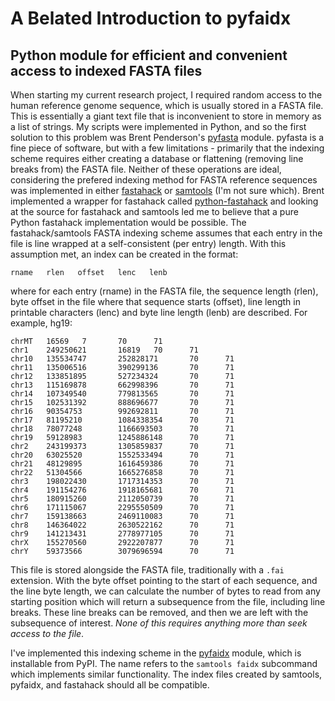 # A Belated Introduction to pyfaidx
## Python module for efficient and convenient access to indexed FASTA files

When starting my current research project, I required random access to the human 
reference genome sequence, which is usually stored in a FASTA file. This is essentially 
a giant text file that is inconvenient to store in memory as a list of strings. My scripts 
were implemented in Python, and so the first solution to this problem was Brent Penderson's 
[pyfasta](https://github.com/brentp/pyfasta) module. pyfasta is a fine piece of software, 
but with a few limitations - primarily that the indexing scheme requires either creating a database 
or flattening (removing line breaks from) the FASTA file. Neither of these operations are ideal, 
considering the prefered indexing method for FASTA reference sequences was implemented in either 
[fastahack](https://github.com/ekg/fastahack) or [samtools](http://samtools.github.io) (I'm not sure which). 
Brent implemented a wrapper for fastahack called [python-fastahack](https://github.com/brentp/fastahack-python) 
and looking at the source for fastahack and samtools led me to believe that a pure Python 
fastahack implementation would be possible. 
The fastahack/samtools FASTA indexing scheme assumes that each entry in the file is line wrapped at a 
self-consistent (per entry) length. With this assumption met, an index can be created in the format:

```text
rname   rlen   offset   lenc   lenb
```

where for each entry (rname) in the FASTA file, the sequence length (rlen), byte offset in the file 
where that sequence starts (offset), line length in printable characters (lenc) and byte line 
length (lenb) are described. For example, hg19:

```text
chrMT   16569   7       70      71
chr1    249250621       16819   70      71
chr10   135534747       252828171       70      71
chr11   135006516       390299136       70      71
chr12   133851895       527234324       70      71
chr13   115169878       662998396       70      71
chr14   107349540       779813565       70      71
chr15   102531392       888696677       70      71
chr16   90354753        992692811       70      71
chr17   81195210        1084338354      70      71
chr18   78077248        1166693503      70      71
chr19   59128983        1245886148      70      71
chr2    243199373       1305859837      70      71
chr20   63025520        1552533494      70      71
chr21   48129895        1616459386      70      71
chr22   51304566        1665276858      70      71
chr3    198022430       1717314353      70      71
chr4    191154276       1918165681      70      71
chr5    180915260       2112050739      70      71
chr6    171115067       2295550509      70      71
chr7    159138663       2469110083      70      71
chr8    146364022       2630522162      70      71
chr9    141213431       2778977105      70      71
chrX    155270560       2922207877      70      71
chrY    59373566        3079696594      70      71
```

This file is stored alongside the FASTA file, traditionally with a `.fai` extension. With
the byte offset pointing to the start of each sequence, and the line byte length, we can calculate 
the number of bytes to read from any starting position which will return a subsequence from the file, 
including line breaks. These line breaks can be removed, and then we are left with the subsequence 
of interest. *None of this requires anything more than seek access to the file*.

I've implemented this indexing scheme in the [pyfaidx](https://github.com/mdshw5/pyfaidx) module, 
which is installable from PyPI. The name refers to the `samtools faidx` subcommand which implements 
similar functionality. The index files created by samtools, pyfaidx, and fastahack should all be compatible.
